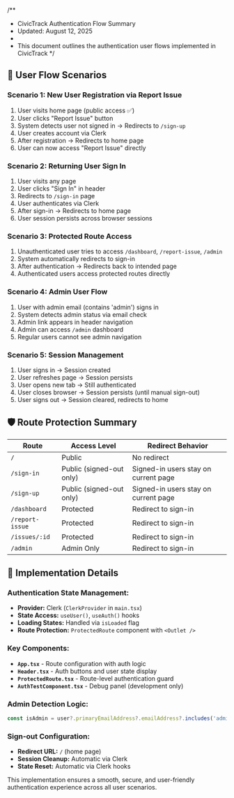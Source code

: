 /**
 * CivicTrack Authentication Flow Summary
 * Updated: August 12, 2025
 * 
 * This document outlines the authentication user flows implemented in CivicTrack
 */

## 🔄 User Flow Scenarios

### **Scenario 1: New User Registration via Report Issue**
1. User visits home page (public access ✅)
2. User clicks "Report Issue" button
3. System detects user not signed in → Redirects to `/sign-up`
4. User creates account via Clerk
5. After registration → Redirects to home page
6. User can now access "Report Issue" directly

### **Scenario 2: Returning User Sign In**
1. User visits any page
2. User clicks "Sign In" in header
3. Redirects to `/sign-in` page
4. User authenticates via Clerk
5. After sign-in → Redirects to home page
6. User session persists across browser sessions

### **Scenario 3: Protected Route Access**
1. Unauthenticated user tries to access `/dashboard`, `/report-issue`, `/admin`
2. System automatically redirects to sign-in
3. After authentication → Redirects back to intended page
4. Authenticated users access protected routes directly

### **Scenario 4: Admin User Flow**
1. User with admin email (contains 'admin') signs in
2. System detects admin status via email check
3. Admin link appears in header navigation
4. Admin can access `/admin` dashboard
5. Regular users cannot see admin navigation

### **Scenario 5: Session Management**
1. User signs in → Session created
2. User refreshes page → Session persists
3. User opens new tab → Still authenticated
4. User closes browser → Session persists (until manual sign-out)
5. User signs out → Session cleared, redirects to home

## 🛡️ Route Protection Summary

| Route | Access Level | Redirect Behavior |
|-------|-------------|-------------------|
| `/` | Public | No redirect |
| `/sign-in` | Public (signed-out only) | Signed-in users stay on current page |
| `/sign-up` | Public (signed-out only) | Signed-in users stay on current page |
| `/dashboard` | Protected | Redirect to sign-in |
| `/report-issue` | Protected | Redirect to sign-in |
| `/issues/:id` | Protected | Redirect to sign-in |
| `/admin` | Admin Only | Redirect to sign-in |

## 🔧 Implementation Details

### **Authentication State Management:**
- **Provider:** Clerk (`ClerkProvider` in `main.tsx`)
- **State Access:** `useUser()`, `useAuth()` hooks
- **Loading States:** Handled via `isLoaded` flag
- **Route Protection:** `ProtectedRoute` component with `<Outlet />`

### **Key Components:**
- **`App.tsx`** - Route configuration with auth logic
- **`Header.tsx`** - Auth buttons and user state display
- **`ProtectedRoute.tsx`** - Route-level authentication guard
- **`AuthTestComponent.tsx`** - Debug panel (development only)

### **Admin Detection Logic:**
```typescript
const isAdmin = user?.primaryEmailAddress?.emailAddress?.includes('admin');
```

### **Sign-out Configuration:**
- **Redirect URL:** `/` (home page)
- **Session Cleanup:** Automatic via Clerk
- **State Reset:** Automatic via Clerk hooks

This implementation ensures a smooth, secure, and user-friendly authentication experience across all user scenarios.
